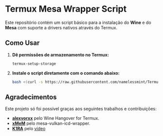 # Termux Mesa Wrapper Script

Este repositório contém um script básico para a instalação do **Wine** e do **Mesa** com suporte a drivers nativos através do Termux.

## Como Usar


1. **Dê permissões de armazenamento no Termux:**

   ```bash
   termux-setup-storage
2. **Instale o script diretamente com o comando abaixo:**

   ```bash
   bash <(curl -s https://raw.githubusercontent.com/namelessmint/Termux-mesa-wrapper-script/refs/heads/main/install.sh)

## Agradecimentos

Este projeto só foi possível graças aos seguintes trabalhos e contribuições:

- **[alexvorxx](https://github.com/alexvorxx)** pelo Wine Hangover for Termux.
- **[xMeM](https://github.com/xMeM)** pelo mesa-vulkan-icd-wrapper.
- **[K1RA](https://www.youtube.com/@K1RA2077)** pelo [vídeo](https://youtu.be/4XK1plr2tbc?si=yJoSpHXF6u4nG-O_)

